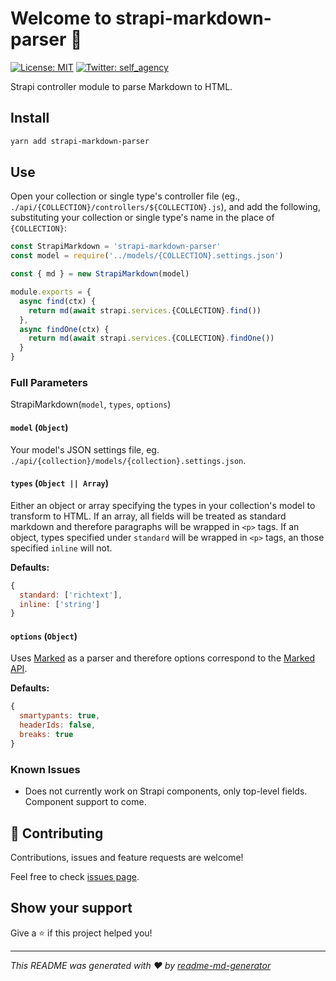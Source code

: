 # Welcome to strapi-markdown-parser 👋

[![License: MIT](https://img.shields.io/badge/License-MIT-yellow.svg)](#)
[![Twitter: self_agency](https://img.shields.io/twitter/follow/self_agency.svg?style=social)](https://twitter.com/self_agency)

Strapi controller module to parse Markdown to HTML.

## Install

```sh
yarn add strapi-markdown-parser
```

## Use

Open your collection or single type's controller file (eg., `./api/{COLLECTION}/controllers/${COLLECTION}.js`), and add the following, substituting your collection or single type's name in the place of `{COLLECTION}`:

```javascript
const StrapiMarkdown = 'strapi-markdown-parser'
const model = require('../models/{COLLECTION}.settings.json')

const { md } = new StrapiMarkdown(model)

module.exports = {
  async find(ctx) {
    return md(await strapi.services.{COLLECTION}.find())
  },
  async findOne(ctx) {
    return md(await strapi.services.{COLLECTION}.findOne())
  }
}
```

### Full Parameters

StrapiMarkdown(`model`, `types`, `options`)

#### `model` (`Object`)

Your model's JSON settings file, eg. `./api/{collection}/models/{collection}.settings.json`.

#### `types` (`Object || Array`)

Either an object or array specifying the types in your collection's model to transform to HTML. If an array, all fields will be treated as standard markdown and therefore paragraphs will be wrapped in `<p>` tags. If an object, types specified under `standard` will be wrapped in `<p>` tags, an those specified `inline` will not.

**Defaults:**

```javascript
{
  standard: ['richtext'],
  inline: ['string']
}
```

#### `options` (`Object`)

Uses [Marked](https://marked.js.org/) as a parser and therefore options correspond to the [Marked API](https://marked.js.org/using_advanced#options).

**Defaults:**

```javascript
{
  smartypants: true,
  headerIds: false,
  breaks: true
}
```

### Known Issues

- Does not currently work on Strapi components, only top-level fields. Component support to come.

## 🤝 Contributing

Contributions, issues and feature requests are welcome!

Feel free to check [issues page](https://gitlab.com/selfagency/strapi-markdown-parser/issues).

## Show your support

Give a ⭐️ if this project helped you!

---

_This README was generated with ❤️ by [readme-md-generator](https://github.com/kefranabg/readme-md-generator)_
